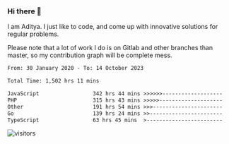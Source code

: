 ### Hi there 👋

I am Aditya. I just like to code, and come up with innovative solutions for regular problems.

Please note that a lot of work I do is on Gitlab and other branches than master, so my contribution graph will be complete mess.

<!--START_SECTION:waka-->

```txt
From: 30 January 2020 - To: 14 October 2023

Total Time: 1,502 hrs 11 mins

JavaScript                 342 hrs 44 mins >>>>>>-------------------   22.82 %
PHP                        315 hrs 43 mins >>>>>--------------------   21.02 %
Other                      191 hrs 54 mins >>>----------------------   12.77 %
Go                         139 hrs 24 mins >>-----------------------   09.28 %
TypeScript                 63 hrs 45 mins  >------------------------   04.24 %
```

<!--END_SECTION:waka-->

![visitors](https://visitor-badge.glitch.me/badge?page_id=BrainBuzzer.visitor-badge&left_color=green&right_color=red)

